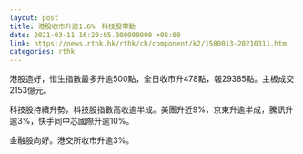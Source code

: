 ```yaml
---
layout: post
title: 港股收市升逾1.6%　科技股帶動　
date: 2021-03-11 16:20:05.000000000 +08:00
link: https://news.rthk.hk/rthk/ch/component/k2/1580013-20210311.htm
categories: rthk
---
```


港股造好，恒生指數最多升逾500點，全日收市升478點，報29385點。主板成交2153億元。

科技股持續升勢，科技股指數高收逾半成。美團升近9%，京東升逾半成，騰訊升逾3%，快手同中芯國際升逾10%。

金融股向好。港交所收市升逾3%。
